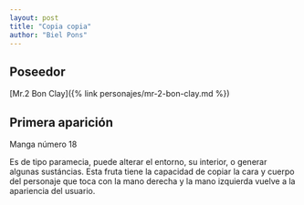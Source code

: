 ```yaml
---
layout: post
title: "Copia copia"
author: "Biel Pons"
---
```


## Poseedor

[Mr.2 Bon Clay]({% link personajes/mr-2-bon-clay.md %})

## Primera aparición

Manga número 18

 Es de tipo paramecia, puede alterar el entorno, su interior, o generar algunas sustáncias. Esta fruta tiene la capacidad de copiar la cara y cuerpo del personaje que toca con la mano derecha y la mano izquierda vuelve a la apariencia del usuario.